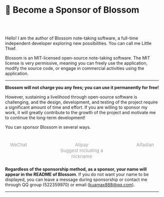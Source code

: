 <script setup lang="ts">
import { VPTeamMembers } from 'vitepress/theme'
import { onMounted } from 'vue'
import { info } from '../../../scripts/stat-api'
import sponsors from '../../../scripts/sponsors'

onMounted(() => {
  info()
})

const members = [
  {
    avatar: 'https://www.wangyunf.com/bl/pic/home/bl/img/U1/pic/luban.png',
    name: '小贼贼子',
    title: '作者',
    links: [
      { icon: 'github', link: 'https://github.com/yyx990803' }
    ]
  }
]
</script>

# 🤝 Become a Sponsor of Blossom

<br/>
<br/>
<bl-img src="../../../imgs/blossom/logo.svg" width="150px" :shadow="false" :drop-shadow="true"/>

Hello! I am the author of Blossom note-taking software, a full-time independent developer exploring new possibilities. You can call me Little Thief.

Blossom is an MIT-licensed open-source note-taking software. The MIT license is very permissive, meaning you can freely use the application, modify the source code, or engage in commercial activities using the application.

---

**Blossom will not charge you any fees; you can use it permanently for free!**

However, sustaining a livelihood through open-source software is challenging, and the design, development, and testing of the project require a significant amount of time and effort. If you are willing to sponsor my work, it will greatly contribute to the growth of the project and motivate me to continue the long-term development!

You can sponsor Blossom in several ways.

<div class="sponsor-channel">
  <div class="item">
    <bl-img src="../../../imgs/blossom/wechat.png" />
    <div class="name">WeChat</div>
  </div>

  <div class="item middle">
    <bl-img src="../../../imgs/blossom/ali.png" />
    <div class="name">Alipay<br/>Suggest including a nickname</div>
  </div>
  
  <div class="item">
    <bl-img src="../../../imgs/blossom/aifadian.png" />
    <div class="name">Aifadian</div>
  </div>
</div>

**Regardless of the sponsorship method, as a sponsor, your name will appear in the README of Blossom**. If you do not want your name to be displayed, you can leave a message during sponsorship or contact me through QQ group (522359970) or email (kuamax888@qq.com).

---

<bl-sponsor/>

<style scoped>

.sponsor-channel {
display:flex;flex-direction: row;justify-content: space-between;overflow:scroll;
padding: 16px 16px 10px 16px;
}

.sponsor-channel .item {
max-width:31%;
}

.sponsor .middle {
  margin-left:10px;
  margin-right:10px;
}

.sponsor-channel .item .name {
  width: 100%;
  font-size: 15px;
  color: #9E9E9E;
  text-align: center;
  margin-top: 10px;
}
</style>
